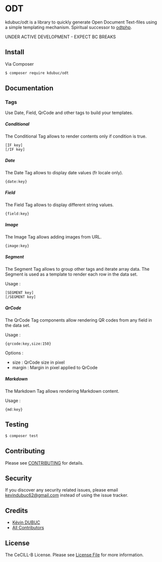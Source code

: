 # ODT

kdubuc/odt is a library to quickly generate Open Document Text-files using a simple templating mechanism. Spiritual successor to [odtphp](https://github.com/cybermonde/odtphp).

UNDER ACTIVE DEVELOPMENT - EXPECT BC BREAKS

## Install

Via Composer

``` bash
$ composer require kdubuc/odt
```

## Documentation

### Tags

Use Date, Field, QrCode and other tags to build your templates.

##### Conditional

The Conditional Tag allows to render contents only if condition is true.

```
[IF key]
[/IF key]
```

##### Date

The Date Tag allows to display date values (fr locale only).

```
{date:key}
```

##### Field

The Field Tag allows to display different string values.

```
{field:key}
```

##### Image

The Image Tag allows adding images from URL.

```
{image:key}
```

##### Segment

The Segment Tag allows to group other tags and iterate array data. The Segment is used as a template to render each row in the data set.

Usage :
```
[SEGMENT key]
[/SEGMENT key]
```

##### QrCode

The QrCode Tag components allow rendering QR codes from any field in the data set.

Usage :
```
{qrcode:key,size:150}
```

Options :
- size : QrCode size in pixel
- margin : Margin in pixel applied to QrCode

##### Markdown

The Markdown Tag allows rendering Markdown content.

Usage :
```
{md:key}
```

## Testing

``` bash
$ composer test
```

## Contributing

Please see [CONTRIBUTING](.github/CONTRIBUTING.md) for details.

## Security

If you discover any security related issues, please email kevindubuc62@gmail.com instead of using the issue tracker.

## Credits

- [Kévin DUBUC](https://github.com/kdubuc)
- [All Contributors](https://github.com/kdubuc/odt/graphs/contributors)

## License

The CeCILL-B License. Please see [License File](LICENSE.md) for more information.
